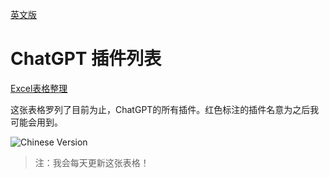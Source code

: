 [英文版](https://github.com/real-jiakai/chatgpt-plugins-list/blob/main/README.md)

# ChatGPT 插件列表

[Excel表格整理](https://docs.google.com/spreadsheets/d/1Ka6CPPg1LK36LlqyFDl92ogJZtFdDkTd5Q_nhPo4HNA/edit?usp=sharing)

这张表格罗列了目前为止，ChatGPT的所有插件。红色标注的插件名意为之后我可能会用到。

![Chinese Version](https://vip2.loli.io/2023/06/03/PW9DCV8tRHIMoe3.webp)

> 注：我会每天更新这张表格！